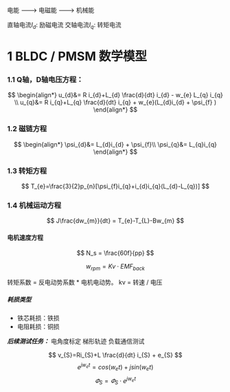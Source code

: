 电能 ---> 电磁能 ---> 机械能


直轴电流$I_d$: 励磁电流
交轴电流$I_q$: 转矩电流

# 1  BLDC / PMSM 数学模型
### 1.1  Q轴，D轴电压方程：
$$
\begin{align*}
u_{d}&= R i_{d}+L_{d} \frac{d}{dt} i_{d} - w_{e} L_{q} i_{q} \\
u_{q}&= R i_{q}+L_{q} \frac{d}{dt} i_{q} + w_{e}(L_{d}i_{d} + \psi_{f} ) 
\end{align*}
$$

### 1.2  磁链方程
$$
\begin{align*}
\psi_{d}&= L_{d}i_{d} + \psi_{f}\\
\psi_{q}&= L_{q}i_{q}
\end{align*}
$$

### 1.3  转矩方程
$$
T_{e}=\frac{3}{2}p_{n}[\psi_{f}i_{q}+i_{d}i_{q}(L_{d}-L_{q})]
$$
### 1.4  机械运动方程
$$
J\frac{dw_{m}}{dt} = T_{e}-T_{L}-Bw_{m}
$$







####  电机速度方程
$$
N_s = \frac{60f}{pp}
$$

$$
w_{rpm} = Kv \cdot EMF_{back}
$$

转矩系数 = 反电动势系数 * 电机电动势。
kv = 转速 / 电压


##### 耗损类型
* 铁芯耗损：铁损
* 电阻耗损：铜损

***后续测试任务：***
电角度标定
梯形轨迹
负载通信测试


$$
v_{S}=Ri_{S}+L \frac{d}{dt} i_{S} + e_{S}
$$
$$
e^{jw_{e}t}=cos(w_{e}t)+jsin(w_{e}t)
$$
$$
\varPhi_{S}=\varPhi_{S} \cdot e^{jw_{e}t}
$$
